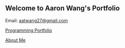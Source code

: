 ## Welcome to Aaron Wang's Portfolio

Email: [aatwang27@gmail.com](mailto:aatwang27@gmail.com)

[Programming Portfolio](https://aawang27.github.io/ProgrammingPortfolio)

[About Me](https://aawang27.github.io/about)

